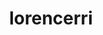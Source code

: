 ---
title: lorencerri
github: https://github.com/lorencerri
mode: dark
transition: 3s
archetype:
  - Little Bit of Everything
---